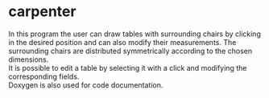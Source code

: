 # carpenter
In this program the user can draw tables with surrounding chairs by clicking in the desired position and can also modify their measurements. The surrounding chairs are distributed symmetrically according to the chosen dimensions.<br>
It is possible to edit a table by selecting it with a click and modifying the corresponding fields.<br>
Doxygen is also used for code documentation.

